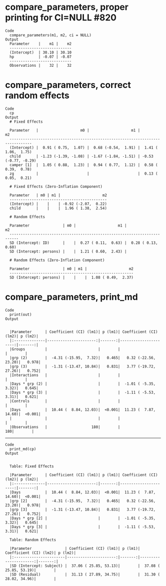 # compare_parameters, proper printing for CI=NULL #820

    Code
      compare_parameters(m1, m2, ci = NULL)
    Output
      Parameter    |    m1 |    m2
      ----------------------------
      (Intercept)  | 30.10 | 30.10
      hp           | -0.07 | -0.07
      ----------------------------
      Observations |    32 |    32

# compare_parameters, correct random effects

    Code
      cp
    Output
      # Fixed Effects
      
      Parameter   |                   m0 |                   m1 |                   m2
      --------------------------------------------------------------------------------
      (Intercept) |  0.91 ( 0.75,  1.07) |  0.68 (-0.54,  1.91) |  1.41 ( 1.06,  1.75)
      child       | -1.23 (-1.39, -1.08) | -1.67 (-1.84, -1.51) | -0.53 (-0.77, -0.29)
      camper [1]  |  1.05 ( 0.88,  1.23) |  0.94 ( 0.77,  1.12) |  0.58 ( 0.39,  0.78)
      zg          |                      |                      |  0.13 ( 0.05,  0.21)
      
      # Fixed Effects (Zero-Inflation Component)
      
      Parameter   | m0 | m1 |                   m2
      --------------------------------------------
      (Intercept) |    |    | -0.92 (-2.07,  0.22)
      child       |    |    |  1.96 ( 1.38,  2.54)
      
      # Random Effects
      
      Parameter               | m0 |                   m1 |                   m2
      --------------------------------------------------------------------------
      SD (Intercept: ID)      |    |  0.27 ( 0.11,  0.63) |  0.28 ( 0.13,  0.60)
      SD (Intercept: persons) |    |  1.21 ( 0.60,  2.43) |                     
      
      # Random Effects (Zero-Inflation Component)
      
      Parameter               | m0 | m1 |                   m2
      --------------------------------------------------------
      SD (Intercept: persons) |    |    |  1.08 ( 0.49,  2.37)

# compare_parameters, print_md

    Code
      print(out)
    Output
      
      
      |Parameter      | Coefficient (CI) (lm1)| p (lm1)| Coefficient (CI) (lm2)| p (lm2)|
      |:--------------|----------------------:|-------:|----------------------:|-------:|
      |Groups         |                       |        |                       |        |
      |grp (2)        |  -4.31 (-15.95,  7.32)|   0.465|   0.32 (-22.56, 23.20)|   0.978|
      |grp (3)        |  -1.31 (-13.47, 10.84)|   0.831|   3.77 (-19.72, 27.26)|   0.752|
      |Interactions   |                       |        |                       |        |
      |Days * grp (2) |                       |        |  -1.01 ( -5.35,  3.32)|   0.645|
      |Days * grp (3) |                       |        |  -1.11 ( -5.53,  3.31)|   0.621|
      |Controls       |                       |        |                       |        |
      |Days           |  10.44 (  8.84, 12.03)|  <0.001|  11.23 (  7.87, 14.60)|  <0.001|
      |               |                       |        |                       |        |
      |Observations   |                    180|        |                    180|        |

---

    Code
      print_md(cp)
    Output
      
      
      Table: Fixed Effects
      
      |Parameter      | Coefficient (CI) (lm1)| p (lm1)| Coefficient (CI) (lm2)| p (lm2)|
      |:--------------|----------------------:|-------:|----------------------:|-------:|
      |Days           |  10.44 (  8.84, 12.03)|  <0.001|  11.23 (  7.87, 14.60)|  <0.001|
      |grp [2]        |  -4.31 (-15.95,  7.32)|   0.465|   0.32 (-22.56, 23.20)|   0.978|
      |grp [3]        |  -1.31 (-13.47, 10.84)|   0.831|   3.77 (-19.72, 27.26)|   0.752|
      |Days * grp [2] |                       |        |  -1.01 ( -5.35,  3.32)|   0.645|
      |Days * grp [3] |                       |        |  -1.11 ( -5.53,  3.31)|   0.621|
      
      Table: Random Effects
      
      |Parameter               | Coefficient (CI) (lm1)| p (lm1)| Coefficient (CI) (lm2)| p (lm2)|
      |:-----------------------|----------------------:|-------:|----------------------:|-------:|
      |SD (Intercept: Subject) |  37.06 ( 25.85, 53.13)|        |  37.08 ( 25.85, 53.19)|        |
      |SD (Residual)           |  31.13 ( 27.89, 34.75)|        |  31.30 ( 28.02, 34.96)|        |

